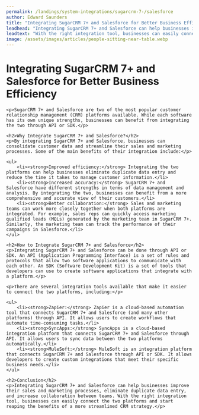```yaml
---
permalink: /landings/system-integrations/sugarcrm-7-/salesforce
author: Edward Saunders
title: "Integrating SugarCRM 7+ and Salesforce for Better Business Efficiency"
leadhead: "Integrating SugarCRM 7+ and Salesforce can help businesses improve their sales and marketing processes, eliminate duplicate data entry, and increase collaboration between teams"
leadtext: "With the right integration tool, businesses can easily connect the two platforms and start reaping the benefits of a more streamlined CRM strategy."
image: /assets/images/articles/people-sitting-near-table.webp
---
```

<div class="arttext">	<h1>Integrating SugarCRM 7+ and Salesforce for Better Business Efficiency</h1>
	
	<p>SugarCRM 7+ and Salesforce are two of the most popular customer relationship management (CRM) platforms available. While each software has its own unique strengths, businesses can benefit from integrating the two through API or SDK.</p>
	
	<h2>Why Integrate SugarCRM 7+ and Salesforce?</h2>
	<p>By integrating SugarCRM 7+ and Salesforce, businesses can consolidate customer data and streamline their sales and marketing processes. Some of the main benefits of their integration include:</p>
	
	<ul>
		<li><strong>Improved efficiency:</strong> Integrating the two platforms can help businesses eliminate duplicate data entry and reduce the time it takes to manage customer information.</li>
		<li><strong>Increased accuracy:</strong> SugarCRM 7+ and Salesforce have different strengths in terms of data management and analysis. By integrating the two, businesses can benefit from a more comprehensive and accurate view of their customers.</li>
		<li><strong>Better collaboration:</strong> Sales and marketing teams can work more closely together when both platforms are integrated. For example, sales reps can quickly access marketing qualified leads (MQLs) generated by the marketing team in SugarCRM 7+. Similarly, the marketing team can track the performance of their campaigns in Salesforce.</li>
	</ul>
	
	<h2>How to Integrate SugarCRM 7+ and Salesforce</h2>
	<p>Integrating SugarCRM 7+ and Salesforce can be done through API or SDK. An API (Application Programming Interface) is a set of rules and protocols that allow two software applications to communicate with each other. An SDK (Software Development Kit) is a set of tools that developers can use to create software applications that integrate with a platform.</p>
	
	<p>There are several integration tools available that make it easier to connect the two platforms, including:</p>
	
	<ul>
		<li><strong>Zapier:</strong> Zapier is a cloud-based automation tool that connects SugarCRM 7+ and Salesforce (and many other platforms) through API. It allows users to create workflows that automate time-consuming tasks.</li>
		<li><strong>SyncApps:</strong> SyncApps is a cloud-based integration platform that connects SugarCRM 7+ and Salesforce through API. It allows users to sync data between the two platforms automatically.</li>
		<li><strong>MuleSoft:</strong> MuleSoft is an integration platform that connects SugarCRM 7+ and Salesforce through API or SDK. It allows developers to create custom integrations that meet their specific business needs.</li>
	</ul>
	
	<h2>Conclusion</h2>
	<p>Integrating SugarCRM 7+ and Salesforce can help businesses improve their sales and marketing processes, eliminate duplicate data entry, and increase collaboration between teams. With the right integration tool, businesses can easily connect the two platforms and start reaping the benefits of a more streamlined CRM strategy.</p>
</div>